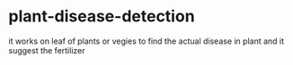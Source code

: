 # plant-disease-detection
it works on leaf of plants or vegies to find the actual disease in plant and it suggest the fertilizer
